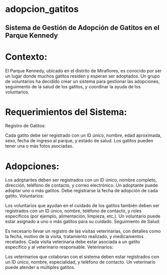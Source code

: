 # adopcion_gatitos
## Sistema de Gestión de Adopción de Gatitos en el Parque Kennedy

# Contexto:
El Parque Kennedy, ubicado en el distrito de Miraflores, es conocido por ser un lugar donde muchos gatitos residen y esperan ser adoptados. 
Un grupo de voluntarios ha decidido crear un sistema para gestionar las adopciones, seguimiento de la salud de los gatitos, y coordinar la ayuda de los voluntarios.

# Requerimientos del Sistema:
Registro de Gatitos:

Cada gatito debe ser registrado con un ID único, nombre, edad aproximada, sexo, fecha de ingreso al parque, y estado de salud.
Los gatitos pueden tener una o más fotos asociadas.

# Adopciones:
Los adoptantes deben ser registrados con un ID único, nombre completo, dirección, teléfono de contacto, y correo electrónico.
Un adoptante puede adoptar uno o más gatitos.
Debe registrarse la fecha de adopción de cada gatito.
Voluntarios:

Los voluntarios que ayudan en el cuidado de los gatitos también deben ser registrados con un ID único, nombre, teléfono de contacto, y roles específicos (por ejemplo, alimentación, limpieza, etc.).
Un voluntario puede estar asignado a uno o más gatitos para su cuidado.
Seguimiento de Salud:

Es necesario llevar un registro de las visitas veterinarias, con detalles como la fecha, motivo de la visita, tratamiento realizado, y medicamentos recetados.
Cada visita veterinaria debe estar asociada a un gatito específico y al veterinario responsable.
Veterinarios:

Los veterinarios que colaboran con el sistema deben estar registrados con un ID único, nombre, especialidad, y teléfono de contacto.
Un veterinario puede atender a múltiples gatitos.
